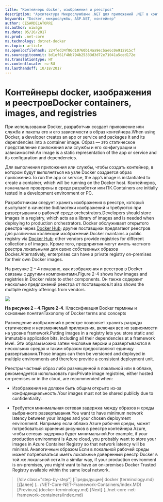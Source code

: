```yaml
---
title: "Контейнеры docker, изображения и реестров"
description: "Архитектура Микрослужбами .NET для приложений .NET в контейнерах | Контейнеры docker, изображения и реестров"
keywords: "Docker, микрослужбы, ASP.NET, контейнер"
author: CESARDELATORRE
ms.author: wiwagn
ms.date: 05/26/2017
ms.prod: .net-core
ms.technology: dotnet-docker
ms.topic: article
ms.openlocfilehash: 224fed34f06d10760b14aa9ecbae6c0e912915cf
ms.sourcegitcommit: bd1ef61f4bb794b25383d3d72e71041a5ced172e
ms.translationtype: HT
ms.contentlocale: ru-RU
ms.lasthandoff: 10/18/2017
---
```

# <a name="docker-containers-images-and-registries"></a><span data-ttu-id="0a77a-104">Контейнеры docker, изображения и реестров</span><span class="sxs-lookup"><span data-stu-id="0a77a-104">Docker containers, images, and registries</span></span>

<span data-ttu-id="0a77a-105">При использовании Docker, разработчик создает приложение или служба и пакеты его и его зависимости в образ контейнера.</span><span class="sxs-lookup"><span data-stu-id="0a77a-105">When using Docker, a developer creates an app or service and packages it and its dependencies into a container image.</span></span> <span data-ttu-id="0a77a-106">Образ — это статическое представление приложения или службы и его конфигурации и зависимостей.</span><span class="sxs-lookup"><span data-stu-id="0a77a-106">An image is a static representation of the app or service and its configuration and dependencies.</span></span>

<span data-ttu-id="0a77a-107">Для выполнения приложения или службы, чтобы создать контейнер, в котором будут выполняться на узле Docker создается образ приложения.</span><span class="sxs-lookup"><span data-stu-id="0a77a-107">To run the app or service, the app’s image is instantiated to create a container, which will be running on the Docker host.</span></span> <span data-ttu-id="0a77a-108">Контейнеров, изначально проверены в среде разработки или ПК.</span><span class="sxs-lookup"><span data-stu-id="0a77a-108">Containers are initially tested in a development environment or PC.</span></span>

<span data-ttu-id="0a77a-109">Разработчикам следует хранить изображения в реестре, который выступает в качестве библиотеки изображений и требуются при развертывании в рабочей среде orchestrators.</span><span class="sxs-lookup"><span data-stu-id="0a77a-109">Developers should store images in a registry, which acts as a library of images and is needed when deploying to production orchestrators.</span></span> <span data-ttu-id="0a77a-110">Docker обслуживает открытого реестра через [Docker Hub](https://hub.docker.com/); другие поставщики предлагают реестров для различных коллекций изображений.</span><span class="sxs-lookup"><span data-stu-id="0a77a-110">Docker maintains a public registry via [Docker Hub](https://hub.docker.com/); other vendors provide registries for different collections of images.</span></span> <span data-ttu-id="0a77a-111">Кроме того, предприятия могут иметь частного реестра локальными для своих собственных образов Docker.</span><span class="sxs-lookup"><span data-stu-id="0a77a-111">Alternatively, enterprises can have a private registry on-premises for their own Docker images.</span></span>

<span data-ttu-id="0a77a-112">На рисунке 2 – 4 показано, как изображения и реестров в Docker связаны с другими компонентами.</span><span class="sxs-lookup"><span data-stu-id="0a77a-112">Figure 2-4 shows how images and registries in Docker relate to other components.</span></span> <span data-ttu-id="0a77a-113">Он также содержит несколько предложений реестра от поставщиков.</span><span class="sxs-lookup"><span data-stu-id="0a77a-113">It also shows the multiple registry offerings from vendors.</span></span>

![](./media/image5.PNG)

<span data-ttu-id="0a77a-114">**На рисунке 2 – 4**.</span><span class="sxs-lookup"><span data-stu-id="0a77a-114">**Figure 2-4**.</span></span> <span data-ttu-id="0a77a-115">Классификация Docker термины и основные понятия</span><span class="sxs-lookup"><span data-stu-id="0a77a-115">Taxonomy of Docker terms and concepts</span></span>

<span data-ttu-id="0a77a-116">Размещение изображений в реестре позволяет хранить разряды статические и неизменяемый приложения, включая все их зависимости на уровне framework.</span><span class="sxs-lookup"><span data-stu-id="0a77a-116">Putting images in a registry lets you store static and immutable application bits, including all their dependencies at a framework level.</span></span> <span data-ttu-id="0a77a-117">Эти образы можно затем числовые версии и развертываются в нескольких средах и таким образом предоставляют единицу развертывания.</span><span class="sxs-lookup"><span data-stu-id="0a77a-117">Those images can then be versioned and deployed in multiple environments and therefore provide a consistent deployment unit.</span></span>

<span data-ttu-id="0a77a-118">Реестры частный образ либо размещенной в локальной или в облаке, рекомендуется использовать при:</span><span class="sxs-lookup"><span data-stu-id="0a77a-118">Private image registries, either hosted on-premises or in the cloud, are recommended when:</span></span>

-   <span data-ttu-id="0a77a-119">Изображения не должен быть общим открыто из-за конфиденциальность.</span><span class="sxs-lookup"><span data-stu-id="0a77a-119">Your images must not be shared publicly due to confidentiality.</span></span>

-   <span data-ttu-id="0a77a-120">Требуется минимальная сетевая задержка между образов и среды выбранного развертывания.</span><span class="sxs-lookup"><span data-stu-id="0a77a-120">You want to have minimum network latency between your images and your chosen deployment environment.</span></span> <span data-ttu-id="0a77a-121">Например если облако Azure рабочей среды, может потребоваться хранения рисунков в реестре контейнера Azure, чтобы сетевая задержка будет минимальной.</span><span class="sxs-lookup"><span data-stu-id="0a77a-121">For example, if your production environment is Azure cloud, you probably want to store your images in Azure Container Registry so that network latency will be minimal.</span></span> <span data-ttu-id="0a77a-122">Аналогичным образом Если в локальной рабочей среды может потребоваться иметь локальные доверенный реестр Docker в той же локальной сети.</span><span class="sxs-lookup"><span data-stu-id="0a77a-122">In a similar way, if your production environment is on-premises, you might want to have an on-premises Docker Trusted Registry available within the same local network.</span></span>

>[!div class="step-by-step"]
<span data-ttu-id="0a77a-123">[Предыдущие] docker (terminology.md) [Далее] (.. /NET-Core-NET-Framework-Containers/index.MD)</span><span class="sxs-lookup"><span data-stu-id="0a77a-123">[Previous] (docker-terminology.md) [Next] (../net-core-net-framework-containers/index.md)</span></span>
